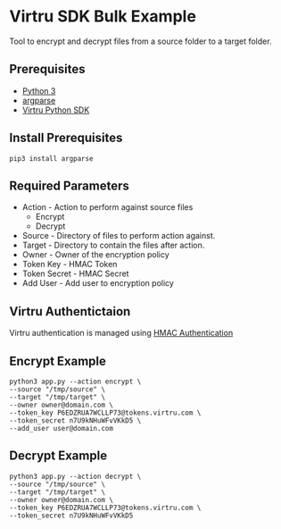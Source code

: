 # Virtru SDK Bulk Example
Tool to encrypt and decrypt files from a source folder to a target folder.

## Prerequisites
- [Python 3](https://www.python.org/downloads/)
- [argparse](https://docs.python.org/3/library/argparse.html)
- [Virtru Python SDK](https://developer.virtru.com/docs/getting-started-python)


## Install Prerequisites
```
pip3 install argparse
```

## Required Parameters
* Action - Action to perform against source files
    * Encrypt
    * Decrypt
* Source - Directory of files to perform action against.
* Target - Directory to contain the files after action.
* Owner - Owner of the encryption policy
* Token Key - HMAC Token
* Token Secret - HMAC Secret
* Add User - Add user to encryption policy


## Virtru Authentictaion
Virtru authentication is managed using [HMAC Authentication](https://developer.virtru.com/docs/how-to-add-authentication#section-2-hmac-token-and-secret)


## Encrypt Example
```
python3 app.py --action encrypt \
--source "/tmp/source" \
--target "/tmp/target" \
--owner owner@domain.com \
--token_key P6EDZRUA7WCLLP73@tokens.virtru.com \
--token_secret n7U9kNHuWFvVKkD5 \
--add_user user@domain.com
```

## Decrypt Example
```
python3 app.py --action decrypt \
--source "/tmp/source" \
--target "/tmp/target" \
--owner owner@domain.com \
--token_key P6EDZRUA7WCLLP73@tokens.virtru.com \
--token_secret n7U9kNHuWFvVKkD5
```
